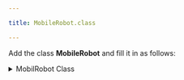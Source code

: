 ```yaml
---

title: MobileRobot.class

---
```


Add the class **MobileRobot** and fill it in as follows:

<details>
<summary>MobilRobot Class</summary>
{%highlight java%}

package us.ihmc.exampleSimulations.mobile;
 
import javax.vecmath.Vector3d;
import us.ihmc.graphics3DAdapter.graphics.Graphics3DObject;
import us.ihmc.graphics3DAdapter.graphics.appearances.YoAppearance;
import us.ihmc.graphics3DAdapter.graphics.appearances.AppearanceDefinition;
import us.ihmc.robotics.Axis;
import us.ihmc.simulationconstructionset.ExternalForcePoint;
import us.ihmc.simulationconstructionset.GimbalJoint;
import us.ihmc.simulationconstructionset.Joint;
import us.ihmc.simulationconstructionset.Link;
import us.ihmc.simulationconstructionset.Robot;
 
/**
 * MobileRobot is a representation of a child's mobile toy that uses a tree structure of 21 gimbal
 * joints (63 degrees of freedom total).
 */
public class MobileRobot extends Robot
{
    
   private static final long serialVersionUID = -5838475007549333013L;
    
   private static final double
      L1 = 0.3, M1 = 0.1, R1 = 0.01, Ixx1 = 0.01, Iyy1 = 0.01, Izz1 = 0.01;
   private static final double
      L2 = 0.12, M2 = 0.05, R2 = 0.005, Ixx2 = 0.01, Iyy2 = 0.01, Izz2 = 0.01;
   private static final double
      L3 = 0.08, M3 = 0.03, R3 = 0.001, Ixx3 = 0.01, Iyy3 = 0.01, Izz3 = 0.01;;
   private static final double
      TOY_L = 0.02, TOY_W = 0.04, TOY_H = 0.03, TOY_R = 0.02;
   private static final double
      DAMP1 = 0.06, DAMP2 = 0.006, DAMP3 = 0.003;
   public MobileRobot()
   {
      super("Mobile");
      // create the top (fixed) link that serves as the base of the mobile
      Link topLink = new Link("top");
       
      Graphics3DObject topLinkGraphics = new Graphics3DObject();
      topLinkGraphics.translate(0.0, 0.0, 1.0 + R1 / 2.0);
      topLinkGraphics.addCylinder(L1 / 60.0, L1 / 3.0, YoAppearance.DarkBlue());
      topLink.setLinkGraphics(topLinkGraphics);
       
      this.addStaticLink(topLink);
      // create first gimbal joint at the top of the mobile
      GimbalJoint firstGimbal = new GimbalJoint("gimbal_x", "gimbal_y", "gimbal_z", 
                                                new Vector3d(0.0, 0.0, 1.0), this, Axis.X, Axis.Y, Axis.Z);
      // attach a crossbar to the top gimbal joint
      Link bar1 = crossBar(M1, L1, R1, Ixx1, Iyy1, Izz1);
      firstGimbal.setLink(bar1);
      firstGimbal.setDamping(DAMP1);
      initJoint(firstGimbal);
      this.addRootJoint(firstGimbal);
      double xOffset, yOffset;
      GimbalJoint nextGimbal;
      GimbalJoint finalGimbal;
      Link nextLink;
      // for each point of the cross bar, attach a new gimbal joint and (smaller crossbar)
      // four toys will hang from each of these smaller crossbars
      for (int i = 0; i < 4; i++)
      {
         xOffset = 0.0;
         yOffset = 0.0;
         if (i == 0)
            xOffset = L1;
         else if (i == 1)
            xOffset = -L1;
         else if (i == 2)
            yOffset = L1;
         else // i == 3
            yOffset = -L1;
         nextGimbal = new GimbalJoint("gimbal1_" + i + "_x", "gimbal1_" + i + "_y", "gimbal1_" + i + "_z",
                                      new Vector3d(xOffset, yOffset, -L1 / 2.0), this, Axis.X, Axis.Y, Axis.Z);
         nextLink = crossBar(M2, L2, R2, Ixx2, Iyy2, Izz2);
         nextGimbal.setLink(nextLink);
         nextGimbal.setDamping(DAMP2);
         initJoint(nextGimbal);
         firstGimbal.addJoint(nextGimbal);
         // for each point of the smaller crossbar, add a gimbal joint with a "toy" link attached
         for (int j = 0; j < 4; j++)
         {
            xOffset = 0.0;
            yOffset = 0.0;
            if (j == 0)
               xOffset = L2;
            else if (j == 1)
               xOffset = -L2;
            else if (j == 2)
               yOffset = L2;
            else // j == 3
               yOffset = -L2;
            finalGimbal = new GimbalJoint("gimbal2_" + i + "_" + j + "_x", "gimbal2_" + i + "_" + j +  "_y", "gimbal2_"
                                          + i + "_" + j +  "_z", new Vector3d(xOffset, yOffset, -L2 / 2.0), this,
                                          Axis.X, Axis.Y, Axis.Z);
             
            // generate a random toy link and attach it to gimbal
            nextLink = randomShape();
            finalGimbal.setLink(nextLink);
            // add external force point at the toy COM
            Vector3d offset = new Vector3d();
            nextLink.getComOffset(offset);
            ExternalForcePoint point = new ExternalForcePoint("ef_track" + i + j, offset, this);
            finalGimbal.addExternalForcePoint(point);
            finalGimbal.setDamping(DAMP3);
            initJoint(finalGimbal);
            nextGimbal.addJoint(finalGimbal);
         }
      }
   }
   /**
    * Initializes a GimbalJoint to a random initial position and velocity.
    */
   private void initJoint(GimbalJoint joint)
   {
      double init_q1 = (2.0 * Math.random() - 1.0) * 0.25;
      double init_q2 = (2.0 * Math.random() - 1.0) * 0.25;
      double init_q3 = (2.0 * Math.random() - 1.0) * Math.PI;
      double init_qd1 = (2.0 * Math.random() - 1.0) * 0.5;
      double init_qd2 = (2.0 * Math.random() - 1.0) * 0.5;
      double init_qd3 = (2.0 * Math.random() - 1.0) * 2.0;
      joint.setInitialState(init_q1, init_qd1, init_q2, init_qd2, init_q3, init_qd3);
   }
   /**
    * Creates a cross bar link from the given parameters.
    */
   private Link crossBar(double mass, double length, double radius, double Ixx, double Iyy, double Izz)
   {
      Link ret = new Link("CrossBar");
      ret.setMass(mass);
      ret.setComOffset(0.0, 0.0, -length / 2.0);
      ret.setMomentOfInertia(Ixx, Iyy, Izz);
      Graphics3DObject linkGraphics = new Graphics3DObject();
      linkGraphics.addSphere(R1, YoAppearance.Red());
      linkGraphics.translate(0.0, 0.0, -length / 2.0);
      linkGraphics.addCylinder(length / 2.0, radius);
      linkGraphics.identity();
      linkGraphics.translate(length, 0.0, -length / 2.0);
      linkGraphics.rotate(-Math.PI / 2.0, Axis.Y);
      linkGraphics.addCylinder(2.0 * length, radius);
      linkGraphics.addSphere(radius, YoAppearance.Red());
      linkGraphics.translate(0.0, 0.0, 2.0 * length);
      linkGraphics.addSphere(radius, YoAppearance.Red());
      linkGraphics.identity();
      linkGraphics.translate(0.0, length, -length / 2.0);
      linkGraphics.rotate(Math.PI / 2.0, Axis.X);
      linkGraphics.addCylinder(2.0 * length, radius);
      linkGraphics.addSphere(radius, YoAppearance.Red());
      linkGraphics.translate(0.0, 0.0, 2.0 * length);
      linkGraphics.addSphere(radius, YoAppearance.Red());
      ret.setLinkGraphics(linkGraphics);
       
      return ret;
   }
   /**
    * Generates a random link shape with a thin cylinder attached to represent a string.
    * The toys are generated from one of 9 colors and 7 shapes.
    */
    private Link randomShape()
    {
      Link ret = new Link("randomShape");
      double stringLength = L3 * (1.0 + 2.0 * Math.random());
      ret.setMass(M3);
      // assume a massless string
      ret.setComOffset(0.0, 0.0, -stringLength);
      ret.setMomentOfInertia(Ixx3, Iyy3, Izz3);
      Graphics3DObject linkGraphics = new Graphics3DObject();
      linkGraphics.translate(0.0, 0.0, -stringLength);
      linkGraphics.addCylinder(stringLength, R3);
      AppearanceDefinition app = YoAppearance.Black();
      int appSelection = (int) (Math.random() * 9.0);
      switch (appSelection)
      {
         case 0 :
            app = YoAppearance.Black();
            break;
         case 1 :
            app = YoAppearance.Red();
            break;
         case 2 :
            app = YoAppearance.DarkRed();
            break;
         case 3 :
            app = YoAppearance.Green();
            break;
         case 4 :
            app = YoAppearance.DarkGreen();
            break;
         case 5 :
            app = YoAppearance.Blue();
            break;
         case 6 :
            app = YoAppearance.DarkBlue();
            break;
         case 7 :
            app = YoAppearance.AluminumMaterial();
            break;
         case 8 :
            app = YoAppearance.BlackMetalMaterial();
            break;
      }
      int toySelection = (int) (Math.random() * 7.0);
      switch (toySelection)
      {
         case 0 :
            linkGraphics.addSphere(TOY_R, app);
            break;
         case 1 :
            linkGraphics.addCylinder(TOY_H, TOY_R, app);
            break;
         case 2 :
            linkGraphics.addCube(TOY_L, TOY_W, TOY_H, app);
            break;
         case 3 :
            linkGraphics.addCone(TOY_H, TOY_R, app);
            break;
         case 4 :
            linkGraphics.addEllipsoid(TOY_L, TOY_W, TOY_H, app);
            break;
         case 5 :
            linkGraphics.addHemiEllipsoid(TOY_L, TOY_W, TOY_H, app);
            break;
         case 6 :
            linkGraphics.addGenTruncatedCone(TOY_H, TOY_L, TOY_W, TOY_W, TOY_L, app);
      }
      ret.setLinkGraphics(linkGraphics);
      return ret;
   }
}

{%endhighlight%}
</details>